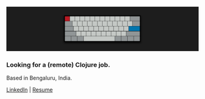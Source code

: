 ![img](resources/keyboard_minimal.png)

### Looking for a (remote) Clojure job.  
Based in Bengaluru, India.

[LinkedIn](https://www.linkedin.com/in/pahujap/) | [Resume](https://docs.google.com/document/d/1WgqlYZ3emL-ub2VFARg_NRgw9E03SyJxNwFV2sfCTtg/preview)
